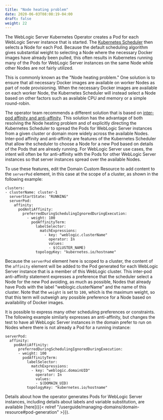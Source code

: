 ```yaml
---
title: "Node heating problem"
date: 2020-06-03T08:08:19-04:00
draft: false
weight: 22
---
```


The WebLogic Server Kubernetes Operator creates a Pod for each WebLogic Server instance that is started. The [Kubernetes Scheduler](https://kubernetes.io/docs/concepts/scheduling-eviction/kube-scheduler/) then selects a Node for each Pod. Because the default scheduling algorithm gives substantial weight to selecting a Node where the necessary Docker images have already been pulled, this often results in Kubernetes running many of the Pods for WebLogic Server instances on the same Node while other Nodes are not fairly utilized.

This is commonly known as the "Node heating problem." One solution is to ensure that all necessary Docker images are available on worker Nodes as part of node provisioning. When the necessary Docker images are available on each worker Node, the Kubernetes Scheduler will instead select a Node based on other factors such as available CPU and memory or a simple round-robin.

The operator team recommends a different solution that is based on [inter-pod affinity and anti-affinity](https://kubernetes.io/docs/concepts/scheduling-eviction/assign-pod-node/#inter-pod-affinity-and-anti-affinity). This solution has the advantage of both resolving the Node heating problem and of explicitly directing the Kubernetes Scheduler to spread the Pods for WebLogic Server instances from a given cluster or domain more widely across the available Nodes. Inter-pod affinity and anti-affinity are features of the Kubernetes Scheduler that allow the scheduler to choose a Node for a new Pod based on details of the Pods that are already running. For WebLogic Server use cases, the intent will often be for anti-affinity with the Pods for other WebLogic Server instances so that server instances spread over the available Nodes.

To use these features, edit the Domain Custom Resource to add content to the `serverPod` element, in this case at the scope of a cluster, as shown in the following example:

```
clusters:
- clusterName: cluster-1
  serverStartState: "RUNNING"
  serverPod:
    affinity:
      podAntiAffinity:
        preferredDuringSchedulingIgnoredDuringExecution:
          - weight: 100
            podAffinityTerm:
              labelSelector:
                matchExpressions:
                  - key: "weblogic.clusterName"
                    operator: In
                    values:
                    - $(CLUSTER_NAME)
              topologyKey: "kubernetes.io/hostname"
```

Because the `serverPod` element here is scoped to a cluster, the content of the `affinity` element will be added to the Pod generated for each WebLogic Server instance that is a member of this WebLogic cluster. This inter-pod anti-affinity statement expresses a preference that the scheduler select a Node for the new Pod avoiding, as much as possible, Nodes that already have Pods with the label "weblogic.clusterName" and the name of this cluster. Note that the `weight` is set to `100`, which is the maximum weight, so that this term will outweigh any possible preference for a Node based on availability of Docker images.

It is possible to express many other scheduling preferences or constraints. The following example similarly expresses an anti-affinity, but changes the test to have all WebLogic Server instances in the domain prefer to run on Nodes where there is not already a Pod for a running instance:

```
serverPod:
  affinity:
    podAntiAffinity:
      preferredDuringSchedulingIgnoredDuringExecution:
      - weight: 100
        podAffinityTerm:
          labelSelector:
            matchExpressions:
            - key: "weblogic.domainUID"
              operator: In
              values:
              - $(DOMAIN_UID)
          topologyKey: "kubernetes.io/hostname"
```

Details about how the operator generates Pods for WebLogic Server instances, including details about labels and variable substitution, are available [here]({{< relref "/userguide/managing-domains/domain-resource#pod-generation" >}}).
